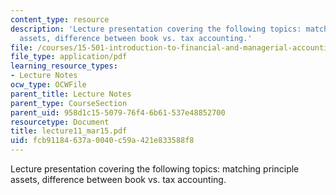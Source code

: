 ```yaml
---
content_type: resource
description: 'Lecture presentation covering the following topics: matching principle
  assets, difference between book vs. tax accounting.'
file: /courses/15-501-introduction-to-financial-and-managerial-accounting-spring-2004/fcb91184637a0040c59a421e833588f8_lecture11_mar15.pdf
file_type: application/pdf
learning_resource_types:
- Lecture Notes
ocw_type: OCWFile
parent_title: Lecture Notes
parent_type: CourseSection
parent_uid: 958d1c15-5079-76f4-6b61-537e48852700
resourcetype: Document
title: lecture11_mar15.pdf
uid: fcb91184-637a-0040-c59a-421e833588f8
---
```

Lecture presentation covering the following topics: matching principle assets, difference between book vs. tax accounting.